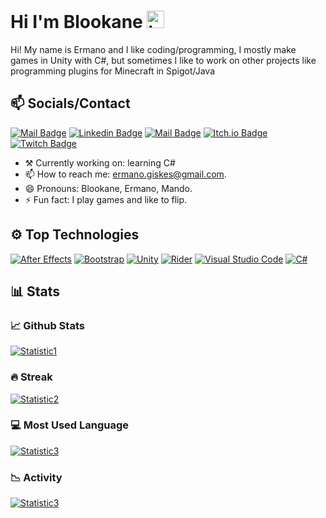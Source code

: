 # Hi I'm Blookane <img src="https://user-images.githubusercontent.com/1303154/88677602-1635ba80-d120-11ea-84d8-d263ba5fc3c0.gif" width="28px" alt="hi">

Hi! My name is Ermano and I like coding/programming, I mostly make games in Unity with C#, but sometimes I like to work on other projects like programming plugins for Minecraft in Spigot/Java

## :mailbox: Socials/Contact

[![Mail Badge](https://img.shields.io/badge/-Blookane-e74c3c?style=flat&labelColor=e74c3c&logo=youtube&logoColor=white)](https://www.youtube.com/channel/UCvtY8s6xlrthfji7WUMpFZQ) [![Linkedin Badge](https://img.shields.io/badge/-Ermano-0e76a8?style=flat&labelColor=0e76a8&logo=linkedin&logoColor=white)](https://www.linkedin.com/in/ermano-giskes-749419215/) [![Mail Badge](https://img.shields.io/badge/-Ermano-c0392b?style=flat&labelColor=c0392b&logo=gmail&logoColor=white)](mailto:ermano.giskes@gmail.com)
[![Itch.io Badge](https://img.shields.io/badge/Blookane-FA5C5C?style=flat&labelColor=FA5C5C&logo=itchdotio&logoColor=white)](https://itch.io/profile/blookane)
[![Twitch Badge](https://img.shields.io/badge/Blookane-9146FF?style=flat&labelColor=9146FF&logo=twitch&logoColor=white)](https://www.twitch.tv/blookane)



- ⚒ Currently working on: learning C#
- 📫 How to reach me: ermano.giskes@gmail.com.
- 😄 Pronouns: Blookane, Ermano, Mando.
- ⚡ Fun fact: I play games and like to flip.

## ⚙ Top Technologies 

[![After Effects](https://img.shields.io/badge/Adobe%20after%20affects-CF96FD?style=for-the-badge&logo=Adobe%20after%20effects&logoColor=393665)](#) [![Bootstrap](https://img.shields.io/badge/Bootstrap-563D7C?style=for-the-badge&logo=bootstrap&logoColor=white)](#) [![Unity](https://img.shields.io/badge/Unity-100000?style=for-the-badge&logo=unity&logoColor=white)](#) [![Rider](https://img.shields.io/badge/Rider-000000?style=for-the-badge&logo=Rider&logoColor=white)](#) [![Visual Studio Code](https://img.shields.io/badge/Visual_Studio_Code-0078D4?style=for-the-badge&logo=visual%20studio%20code&logoColor=white)](#) [![C#](https://img.shields.io/badge/C%23-239120?style=for-the-badge&logo=c-sharp&logoColor=white)](#)

## 📊 Stats
### 📈 Github Stats
[![Statistic1](https://github-readme-stats.vercel.app/api?username=Blookane)](#)
### 🔥 Streak
[![Statistic2](https://github-readme-streak-stats.herokuapp.com/?user=Blookane)](#)
### 💻 Most Used Language
[![Statistic3](https://github-readme-stats.vercel.app/api/top-langs/?username=Blookane)](#)
### 📉 Activity
[![Statistic3](https://activity-graph.herokuapp.com/graph?username=Blookane&theme=minimal)](#)
